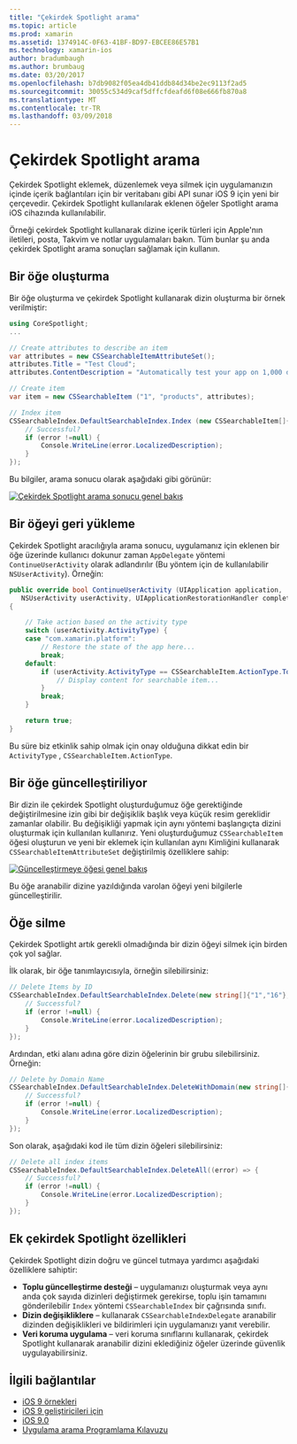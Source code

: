 ```yaml
---
title: "Çekirdek Spotlight arama"
ms.topic: article
ms.prod: xamarin
ms.assetid: 1374914C-0F63-41BF-BD97-EBCEE86E57B1
ms.technology: xamarin-ios
author: bradumbaugh
ms.author: brumbaug
ms.date: 03/20/2017
ms.openlocfilehash: b7db9082f05ea4db41ddb84d34be2ec9113f2ad5
ms.sourcegitcommit: 30055c534d9caf5dffcfdeafd6f08e666fb870a8
ms.translationtype: MT
ms.contentlocale: tr-TR
ms.lasthandoff: 03/09/2018
---
```

# <a name="search-with-core-spotlight"></a>Çekirdek Spotlight arama

Çekirdek Spotlight eklemek, düzenlemek veya silmek için uygulamanızın içinde içerik bağlantıları için bir veritabanı gibi API sunar iOS 9 için yeni bir çerçevedir. Çekirdek Spotlight kullanılarak eklenen öğeler Spotlight arama iOS cihazında kullanılabilir.

Örneği çekirdek Spotlight kullanarak dizine içerik türleri için Apple'nın iletileri, posta, Takvim ve notlar uygulamaları bakın. Tüm bunlar şu anda çekirdek Spotlight arama sonuçları sağlamak için kullanın.

## <a name="creating-an-item"></a>Bir öğe oluşturma

Bir öğe oluşturma ve çekirdek Spotlight kullanarak dizin oluşturma bir örnek verilmiştir:

```csharp
using CoreSpotlight;
...

// Create attributes to describe an item
var attributes = new CSSearchableItemAttributeSet();
attributes.Title = "Test Cloud";
attributes.ContentDescription = "Automatically test your app on 1,000 devices in the cloud.";

// Create item
var item = new CSSearchableItem ("1", "products", attributes);

// Index item
CSSearchableIndex.DefaultSearchableIndex.Index (new CSSearchableItem[]{ item }, (error) => {
    // Successful?
    if (error !=null) {
        Console.WriteLine(error.LocalizedDescription);
    }
});
```

Bu bilgiler, arama sonucu olarak aşağıdaki gibi görünür:

[![](corespotlight-images/corespotlight01.png "Çekirdek Spotlight arama sonucu genel bakış")](corespotlight-images/corespotlight01.png#lightbox)

## <a name="restoring-an-item"></a>Bir öğeyi geri yükleme

Çekirdek Spotlight aracılığıyla arama sonucu, uygulamanız için eklenen bir öğe üzerinde kullanıcı dokunur zaman `AppDelegate` yöntemi `ContinueUserActivity` olarak adlandırılır (Bu yöntem için de kullanılabilir `NSUserActivity`). Örneğin:

```csharp
public override bool ContinueUserActivity (UIApplication application,
   NSUserActivity userActivity, UIApplicationRestorationHandler completionHandler)
{

    // Take action based on the activity type
    switch (userActivity.ActivityType) {
    case "com.xamarin.platform":
        // Restore the state of the app here...
        break;
    default:
        if (userActivity.ActivityType == CSSearchableItem.ActionType.ToString ()) {
            // Display content for searchable item...
        }
        break;
    }

    return true;
}
```

Bu süre biz etkinlik sahip olmak için onay olduğuna dikkat edin bir `ActivityType` , `CSSearchableItem.ActionType`.

## <a name="updating-an-item"></a>Bir öğe güncelleştiriliyor

Bir dizin ile çekirdek Spotlight oluşturduğumuz öğe gerektiğinde değiştirilmesine izin gibi bir değişiklik başlık veya küçük resim gereklidir zamanlar olabilir. Bu değişikliği yapmak için aynı yöntemi başlangıçta dizini oluşturmak için kullanılan kullanırız.
Yeni oluşturduğumuz `CSSearchableItem` öğesi oluşturun ve yeni bir eklemek için kullanılan aynı Kimliğini kullanarak `CSSearchableItemAttributeSet` değiştirilmiş özelliklere sahip:

[![](corespotlight-images/corespotlight02.png "Güncelleştirmeye öğesi genel bakış")](corespotlight-images/corespotlight02.png#lightbox)

Bu öğe aranabilir dizine yazıldığında varolan öğeyi yeni bilgilerle güncelleştirilir.

## <a name="deleting-an-item"></a>Öğe silme

Çekirdek Spotlight artık gerekli olmadığında bir dizin öğeyi silmek için birden çok yol sağlar.

İlk olarak, bir öğe tanımlayıcısıyla, örneğin silebilirsiniz:

```csharp
// Delete Items by ID
CSSearchableIndex.DefaultSearchableIndex.Delete(new string[]{"1","16"},(error) => {
    // Successful?
    if (error !=null) {
        Console.WriteLine(error.LocalizedDescription);
    }
});
```

Ardından, etki alanı adına göre dizin öğelerinin bir grubu silebilirsiniz. Örneğin:

```csharp
// Delete by Domain Name
CSSearchableIndex.DefaultSearchableIndex.DeleteWithDomain(new string[]{"domain-name"},(error) => {
    // Successful?
    if (error !=null) {
        Console.WriteLine(error.LocalizedDescription);
    }
});
```

Son olarak, aşağıdaki kod ile tüm dizin öğeleri silebilirsiniz:

```csharp
// Delete all index items
CSSearchableIndex.DefaultSearchableIndex.DeleteAll((error) => {
    // Successful?
    if (error !=null) {
        Console.WriteLine(error.LocalizedDescription);
    }
});
```
## <a name="additional-core-spotlight-features"></a>Ek çekirdek Spotlight özellikleri

Çekirdek Spotlight dizin doğru ve güncel tutmaya yardımcı aşağıdaki özelliklere sahiptir:

- **Toplu güncelleştirme desteği** – uygulamanızı oluşturmak veya aynı anda çok sayıda dizinleri değiştirmek gerekirse, toplu işin tamamını gönderilebilir `Index` yöntemi `CSSearchableIndex` bir çağrısında sınıfı.
- **Dizin değişikliklere** – kullanarak `CSSearchableIndexDelegate` aranabilir dizinden değişiklikleri ve bildirimleri için uygulamanızı yanıt verebilir.
- **Veri koruma uygulama** – veri koruma sınıflarını kullanarak, çekirdek Spotlight kullanarak aranabilir dizini eklediğiniz öğeler üzerinde güvenlik uygulayabilirsiniz.



## <a name="related-links"></a>İlgili bağlantılar

- [iOS 9 örnekleri](https://developer.xamarin.com/samples/ios/iOS9/)
- [iOS 9 geliştiricileri için](https://developer.apple.com/ios/pre-release/)
- [iOS 9.0](https://developer.apple.com/library/prerelease/ios/releasenotes/General/WhatsNewIniOS/Articles/iOS9.html)
- [Uygulama arama Programlama Kılavuzu](https://developer.apple.com/library/prerelease/ios/documentation/General/Conceptual/AppSearch/index.html#//apple_ref/doc/uid/TP40016308)
